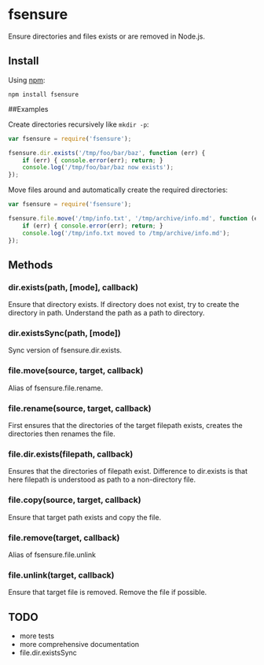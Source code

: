 # fsensure

Ensure directories and files exists or are removed in Node.js.

## Install

Using [npm](http://npmjs.org):

```
npm install fsensure
```

##Examples

Create directories recursively like `mkdir -p`:

```js
var fsensure = require('fsensure');

fsensure.dir.exists('/tmp/foo/bar/baz', function (err) {
    if (err) { console.error(err); return; }
    console.log('/tmp/foo/bar/baz now exists');
});
```

Move files around and automatically create the required directories:

```js
var fsensure = require('fsensure');

fsensure.file.move('/tmp/info.txt', '/tmp/archive/info.md', function (err) {
    if (err) { console.error(err); return; }
    console.log('/tmp/info.txt moved to /tmp/archive/info.md');
});
```

## Methods

### dir.exists(path, \[mode\], callback)

Ensure that directory exists. If directory does not exist, try to create the directory in path. Understand the path as a path to directory.

### dir.existsSync(path, \[mode\])

Sync version of fsensure.dir.exists.

### file.move(source, target, callback)

Alias of fsensure.file.rename.

### file.rename(source, target, callback)

First ensures that the directories of the target filepath exists, creates the directories then renames the file.

### file.dir.exists(filepath, callback)

Ensures that the directories of filepath exist. Difference to dir.exists is that here filepath is understood as path to a non-directory file.

### file.copy(source, target, callback)

Ensure that target path exists and copy the file.

### file.remove(target, callback)

Alias of fsensure.file.unlink

### file.unlink(target, callback)

Ensure that target file is removed. Remove the file if possible.

## TODO

- more tests
- more comprehensive documentation
- file.dir.existsSync
